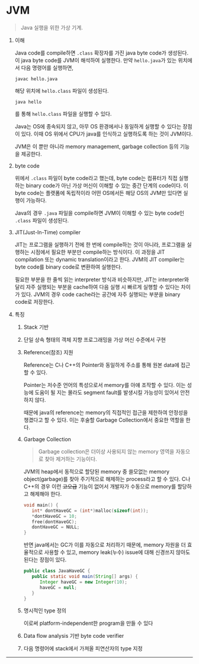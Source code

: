 # JVM

> Java 실행을 위한 가상 기계.

1. 이해

   Java code를 compile하면 `.class` 확장자를 가진 java byte code가 생성된다. 이 java byte code를 JVM이 해석하여 실행한다. 만약 `hello.java`가 있는 위치에서 다음 명령어를 실행하면,

   ```shell
   javac hello.java
   ```

   해당 위치에 `hello.class` 파일이 생성된다.

   ```shell
   java hello
   ```

   를 통해 `hello.class` 파일을 실행할 수 있다.

   Java는 OS에 종속되지 않고, 아무 OS 환경에서나 동일하게 실행할 수 있다는 장점이 있다. 이때 OS 위에서 CPU가 java를 인식하고 실행하도록 하는 것이 JVM이다.

   JVM은 이 뿐만 아니라 memory management, garbage collection 등의 기능을 제공한다.

1. byte code

   위에서 `.class` 파일이 byte code라고 했는데, byte code는 컴퓨터가 직접 실행하는 binary code가 아닌 가상 머신이 이해할 수 있는 중간 단계의 code이다. 이 byte code는 플랫폼에 독립적이라 어떤 OS에서든 해당 OS의 JVM만 있다면 실행이 가능하다.

   Java의 경우 `.java` 파일을 compile하면 JVM이 이해할 수 있는 byte code인 `.class` 파일이 생성된다.

1. JIT(Just-In-Time) compiler

   JIT는 프로그램을 실행하기 전에 한 번에 compile하는 것이 아니라, 프로그램을 실행하는 시점에서 필요한 부분만 compile하는 방식이다. 이 과정을 JIT compilation 또는 dynamic translation이라고 한다. JVM의 JIT compiler는 byte code를 binary code로 변환하여 실행한다.

   필요한 부분을 한 줄씩 읽는 interpreter 방식과 비슷하지만, JIT는 interpreter와 달리 자주 실행되는 부분을 cache하여 다음 실행 시 빠르게 실행할 수 있다는 차이가 있다. JVM의 경우 code cache라는 공간에 자주 실행되는 부분을 binary code로 저장한다.

1. 특징

   1. Stack 기반

   2. 단일 상속 형태의 객체 지향 프로그래밍을 가상 머신 수준에서 구현

   3. Reference(참조) 지원

      Reference는 C나 C++의 Pointer와 동일하게 주소를 통해 원본 data에 접근할 수 있다.

      Pointer는 저수준 언어의 특성으로서 memory를 아얘 조작할 수 있다. 이는 성능에 도움이 될 지는 몰라도 segment fault를 발생시킬 가능성이 있어서 안전하지 않다.

      때문에 java의 reference는 memory의 직접적인 접근을 제한하여 안정성을 챙겼다고 할 수 있다. 이는 후술할 Garbage Collection에서 중요한 역할을 한다.

   4. Garbage Collection

      > Garbage collection은 더이상 사용되지 않는 memory 영역을 자동으로 찾아 제거하는 기능이다.

      JVM의 heap에서 동적으로 할당된 memory 중 쓸모없는 memory object(garbage)를 찾아 주기적으로 해제하는 process라고 할 수 있다. C나 C++의 경우 이런 ~~고오급~~ 기능이 없어서 개발자가 수동으로 memory를 할당하고 해제해야 한다.

      ```c
      void main() {
         int* dontHaveGC = (int*)malloc(sizeof(int));
         *dontHaveGC = 10;
         free(dontHaveGC);
         dontHaveGC = NULL;
      }
      ```

      반면 java에서는 GC가 이를 자동으로 처리하기 때문에, memory 자원을 더 효율적으로 사용할 수 있고, memory leak(누수) issue에 대해 신경쓰지 않아도 된다는 장점이 있다.

      ```java
      public class JavaHaveGC {
         public static void main(String[] args) {
            Integer haveGC = new Integer(10);
            haveGC = null;
         }
      }
      ```

   5. 명시적인 type 정의

      이로써 platform-independent한 program을 만들 수 있다

   6. Data flow analysis 기반 byte code verifier

   7. 다음 명령어에 stack에서 가져올 피연산자의 type 지정

---

